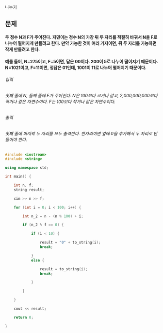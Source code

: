 나누기
## 문제
#### 두 정수 N과 F가 주어진다. 지민이는 정수 N의 가장 뒤 두 자리를 적절히 바꿔서 N을 F로 나누어 떨어지게 만들려고 한다. 만약 가능한 것이 여러 가지이면, 뒤 두 자리를 가능하면 작게 만들려고 한다.
#### 예를 들어, N=275이고, F=5이면, 답은 00이다. 200이 5로 나누어 떨어지기 때문이다. N=1021이고, F=11이면, 정답은 01인데, 1001이 11로 나누어 떨어지기 때문이다.
###### 입력
###### 첫째 줄에 N, 둘째 줄에 F가 주어진다. N은 100보다 크거나 같고, 2,000,000,000보다 작거나 같은 자연수이다. F는 100보다 작거나 같은 자연수이다.
###### 출력
###### 첫째 줄에 마지막 두 자리를 모두 출력한다. 한자리이면 앞에 0을 추가해서 두 자리로 만들어야 한다.

```c++
#include <iostream>
#include <string>

using namespace std;

int main() {

	int n, f;
	string result;

	cin >> n >> f;

	for (int i = 0; i < 100; i++) {

		int n_2 = n - (n % 100) + i;

		if (n_2 % f == 0) {

			if (i < 10) {

				result = "0" + to_string(i);
				break;

			}
			else {

				result = to_string(i);
				break;

			}

		}

	}

	cout << result;

	return 0;

}
```
